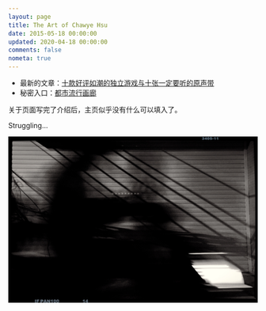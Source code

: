 ```yaml
---
layout: page
title: The Art of Chawye Hsu
date: 2015-05-18 00:00:00
updated: 2020-04-18 00:00:00
comments: false
nometa: true
---
```


- 最新的文章：[十款好评如潮的独立游戏与十张一定要听的原声带](/blog/ten-indie-video-game-soundtracks-you-must-listen)
- 秘密入口：[都市流行画廊](/city-pop-collection)

关于页面写完了介绍后，主页似乎没有什么可以填入了。

Struggling...

![](./_assets/uploads/2021/08/20210810001.jpg)

